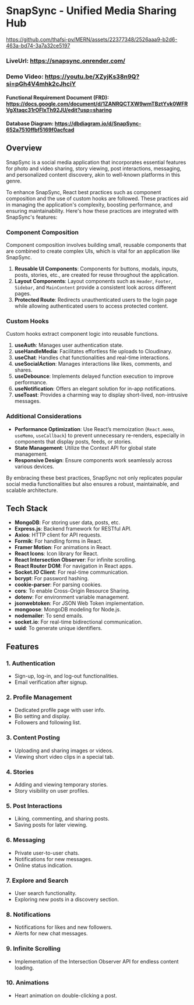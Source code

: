 
# SnapSync - Unified Media Sharing Hub
https://github.com/thafsi-pv/MERN/assets/22377348/2526aaa9-b2d6-463a-bd74-3a7a32ce5197

### LiveUrl: https://snapsync.onrender.com/

### Demo Video: https://youtu.be/XZyjKs38n9Q?si=pGh4V4mhk2cJhciY
<!-- [![Video](https://img.youtube.com/vi/XZyjKs38n9Q/0.jpg)](https://youtu.be/XZyjKs38n9Q?si=pGh4V4mhk2cJhciY) -->

#### Functional Requirement Document (FRD): https://docs.google.com/document/d/1ZANRQCTXW9wmTBztYvk0WFRVgXtaqc31rOFIxTh92JU/edit?usp=sharing
#### Database Diagram: https://dbdiagram.io/d/SnapSync-652a7510ffbf5169f0acfcad

## Overview

SnapSync is a social media application that incorporates essential features for photo and video sharing, story viewing, post interactions, messaging, and personalized content discovery, akin to well-known platforms in this genre.

To enhance SnapSync, React best practices such as component composition and the use of custom hooks are followed. These practices aid in managing the application's complexity, boosting performance, and ensuring maintainability. Here's how these practices are integrated with SnapSync's features:

### Component Composition

Component composition involves building small, reusable components that are combined to create complex UIs, which is vital for an application like SnapSync.

1. **Reusable UI Components**: Components for buttons, modals, inputs, posts, stories, etc., are created for reuse throughout the application.
2. **Layout Components**: Layout components such as `Header`, `Footer`, `Sidebar`, and `MainContent` provide a consistent look across different pages.
3. **Protected Route**: Redirects unauthenticated users to the login page while allowing authenticated users to access protected content.

### Custom Hooks

Custom hooks extract component logic into reusable functions.

1. **useAuth**: Manages user authentication state.
2. **useHandleMedia**: Facilitates effortless file uploads to Cloudinary.
3. **useChat**: Handles chat functionalities and real-time interactions.
4. **useSocialAction**: Manages interactions like likes, comments, and shares.
5. **useDebounce**: Implements delayed function execution to improve performance.
6. **useNotification**: Offers an elegant solution for in-app notifications.
7. **useToast**: Provides a charming way to display short-lived, non-intrusive messages.

### Additional Considerations

- **Performance Optimization**: Use React’s memoization (`React.memo`, `useMemo`, `useCallback`) to prevent unnecessary re-renders, especially in components that display posts, feeds, or stories.
- **State Management**: Utilize the Context API for global state management.
- **Responsive Design**: Ensure components work seamlessly across various devices.

By embracing these best practices, SnapSync not only replicates popular social media functionalities but also ensures a robust, maintainable, and scalable architecture.

## Tech Stack

- **MongoDB**: For storing user data, posts, etc.
- **Express.js**: Backend framework for RESTful API.
- **Axios**: HTTP client for API requests.
- **Formik**: For handling forms in React.
- **Framer Motion**: For animations in React.
- **React Icons**: Icon library for React.
- **React Intersection Observer**: For infinite scrolling.
- **React Router DOM**: For navigation in React apps.
- **Socket.IO Client**: For real-time communication.
- **bcrypt**: For password hashing.
- **cookie-parser**: For parsing cookies.
- **cors**: To enable Cross-Origin Resource Sharing.
- **dotenv**: For environment variable management.
- **jsonwebtoken**: For JSON Web Token implementation.
- **mongoose**: MongoDB modeling for Node.js.
- **nodemailer**: To send emails.
- **socket.io**: For real-time bidirectional communication.
- **uuid**: To generate unique identifiers.

## Features

### 1. Authentication
- Sign-up, log-in, and log-out functionalities.
- Email verification after signup.

### 2. Profile Management
- Dedicated profile page with user info.
- Bio setting and display.
- Followers and following list.

### 3. Content Posting
- Uploading and sharing images or videos.
- Viewing short video clips in a special tab.

### 4. Stories
- Adding and viewing temporary stories.
- Story visibility on user profiles.

### 5. Post Interactions
- Liking, commenting, and sharing posts.
- Saving posts for later viewing.

### 6. Messaging
- Private user-to-user chats.
- Notifications for new messages.
- Online status indication.

### 7. Explore and Search
- User search functionality.
- Exploring new posts in a discovery section.

### 8. Notifications
- Notifications for likes and new followers.
- Alerts for new chat messages.

### 9. Infinite Scrolling
- Implementation of the Intersection Observer API for endless content loading.

### 10. Animations
- Heart animation on double-clicking a post.